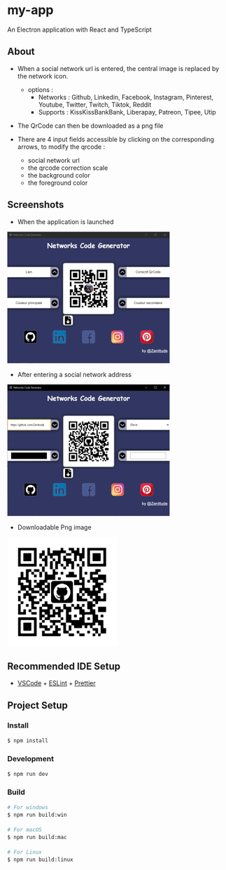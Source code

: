 # my-app

An Electron application with React and TypeScript

## About

* When a social network url is entered, the central image is replaced by the network icon.
    * options : 
        * Networks : Github, Linkedin, Facebook, Instagram, Pinterest, Youtube, Twitter, Twitch, Tiktok, Reddit
        * Supports : KissKissBankBank, Liberapay, Patreon, Tipee, Utip

* The QrCode can then be downloaded as a png file

* There are 4 input fields accessible by clicking on the corresponding arrows, to modify the qrcode : 
    * social network url
    * the qrcode correction scale
    * the background color
    * the foreground color

## Screenshots

* When the application is launched

![start](./src/renderer/src/assets/start-app.webp)

* After entering a social network address

![after](./src/renderer/src/assets/after-app.webp)

* Downloadable Png image

![download](./src/renderer/src/assets/qrcode.webp)

## Recommended IDE Setup

- [VSCode](https://code.visualstudio.com/) + [ESLint](https://marketplace.visualstudio.com/items?itemName=dbaeumer.vscode-eslint) + [Prettier](https://marketplace.visualstudio.com/items?itemName=esbenp.prettier-vscode)

## Project Setup

### Install

```bash
$ npm install
```

### Development

```bash
$ npm run dev
```

### Build

```bash
# For windows
$ npm run build:win

# For macOS
$ npm run build:mac

# For Linux
$ npm run build:linux
```

